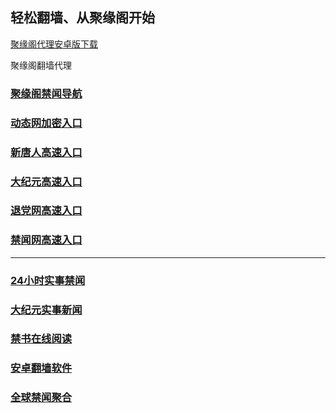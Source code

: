 
## 轻松翻墙、从聚缘阁开始


[聚缘阁代理安卓版下载](https://gitlab.com/juyuange/2/-/raw/master/jyg.apk)

聚缘阁翻墙代理 

### [聚缘阁禁闻导航](https://gr.cllyu.cf/d)

### [动态网加密入口](https://gw.tzdd.tk/6/458/888)


### [新唐人高速入口](https://gw.tzdd.tk/6/458/5)

### [大纪元高速入口](https://gw.tzdd.tk/6/458/7)

### [退党网高速入口](https://gw.tzdd.tk/6/458/8)

### [禁闻网高速入口](https://gw.tzdd.tk/ban)



***




### [24小时实事禁闻](https://git.io/fj3Go)

### [大纪元实事新闻](https://git.io/fjmgE)


### [禁书在线阅读](https://github.com/txyzum203/djy/blob/master/gb/9p.md?flntdtv#1)


### [安卓翻墙软件](https://git.io/afq)

### [全球禁闻聚合](https://github.com/gfw-breaker/banned-news1/blob/master/README.md)







